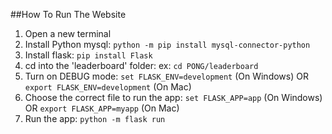 ##How To Run The Website
1. Open a new terminal
2. Install Python mysql: `python -m pip install mysql-connector-python`
3. Install flask: `pip install Flask`
4. cd into the 'leaderboard' folder: ex: `cd PONG/leaderboard`
5. Turn on DEBUG mode: `set FLASK_ENV=development` (On Windows) OR `export FLASK_ENV=development` (On Mac)
6. Choose the correct file to run the app: `set FLASK_APP=app` (On Windows) OR `export FLASK_APP=myapp` (On Mac)
7. Run the app: `python -m flask run`
